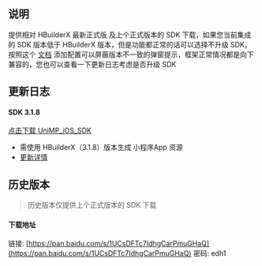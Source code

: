 ## 说明

提供相对 HBuilderX 最新正式版 及上个正式版本的 SDK 下载，如果您当前集成的 SDK 版本低于 HBuilderX 版本，但是功能都正常的话可以选择不升级 SDK，按照这个 [文档](https://ask.dcloud.net.cn/article/35627) 添加配置可以屏蔽版本不一致的弹窗提示，框架正常情况都是向下兼容的，您也可以查看一下更新日志考虑是否升级 SDK

## 更新日志

#### SDK 3.1.8
[点击下载 UniMP_iOS_SDK](https://download.dcloud.net.cn/unimpsdk/UniMPSDK_iOS@3.1.8.zip)

+ 需使用 HBuilderX（3.1.8）版本生成 小程序App 资源
+ [更新详情](https://download1.dcloud.net.cn/hbuilderx/changelog/3.1.8.20210406.html)



## 历史版本
> 历史版本仅提供上个正式版本的 SDK 下载

#### 下载地址
链接: [https://pan.baidu.com/s/1UCsDFTc7IdhgCarPmuGHaQ](https://pan.baidu.com/s/1UCsDFTc7IdhgCarPmuGHaQ)  密码: edh1
